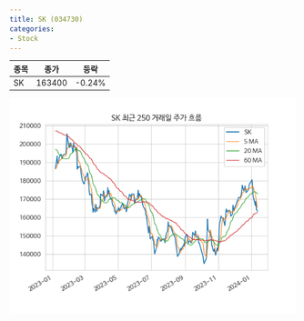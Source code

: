 ```yaml
---
title: SK (034730)
categories:
- Stock
---
```


|종목|종가|등락|
|----|----|----|
|SK|163400|-0.24%|

<!-- more -->

![034730](/assets/images/stock/034730.png)
